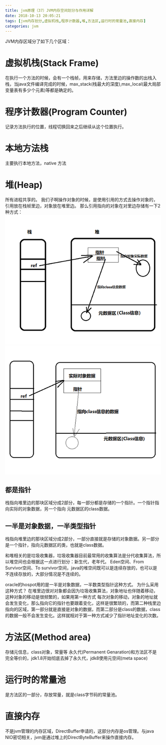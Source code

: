 ```yaml
---
title: jvm原理（37）JVM内存空间划分与作用详解
date: 2018-10-13 20:05:21
tags: [jvm内存划分,虚拟机栈,程序计数器,堆,方法区,运行时的常量池,直接内存]
categories: jvm
---
```


JVM内存区域分了如下几个区域：
# 虚拟机栈(Stack Frame)
<!-- more -->
在执行一个方法的时候，会有一个栈帧，用来存储，方法里边的操作数的出栈入栈，当java文件编译完成的时候，max_stack(栈最大的深度),max_local(最大局部变量表有多少个元素)等都是确定的。

# 程序计数器(Program Counter)
记录方法执行的位置，线程切换回来之后继续从这个位置执行。

# 本地方法栈
主要执行本地方法，native 方法

# 堆(Heap)
所有进程共享的。
我们子啊操作对象的时候，是使用引用的方式去操作对象的，引用放在栈帧里边，对象放在堆里边。
那么引用指向的对象在对里边存储有一下2种方式：
![都是指针](2018/10/13/jvm原理（37）JVM内存空间划分与作用详解/2018101301.png)
![一半是对象数据，一半类型指针](2018/10/13/jvm原理（37）JVM内存空间划分与作用详解/2018101302.png)
## 都是指针
栈指向堆里边的那块区域分成2部分，每一部分都是存储的一个指针。一个指针指向实际的对象数据，另一个指向
元数据区的class数据。
## 一半是对象数据，一半类型指针
栈指向堆里边的那块区域分成2部分，一部分直接就是存储的对象数据。另一部分是一个指针，指向元数据区的类，也就是class数据。

和堆相关的是垃圾收集器，垃圾收集器目前最常用的收集算法是分代收集算法，所以堆空间也会根据这一点进行划分：新生代，老年代。
Eden空间、From Survivor空间、To survivor空间，java的堆空间既可以是连续存放的，也可以是不连续存放的，大部分情况是不连续的。

oracle的hospot用的是一半是对象数据，一半数类型指针这种方式。
为什么采用这种方式？
在堆里边很对对象都会因为垃圾收集算法，对象地址也伴随着移动，这种对象的移动是很频繁的，如果用第一种方式
每次对象的移动，对象的地址就会发生变化，那么指向它的指针也要跟着变化，这样是很繁琐的，而第二种栈里边指向的区域，第一部分就是直接是对象的数据，而第二部分是class的数据，class的数据一般不会发生变化。这样就相对于第一种方式减少了指针地址变化的次数。


# 方法区(Method area)
存储元信息，class对象，常量等
永久代(Permanent Genaration)和方法区不是完全等价的，jdk1.8开始彻底去掉了永久代，jdk8使用元空间(meta space)

# 运行时的常量池
是方法区的一部分，存放常量，就是class字节码的常量池。

# 直接内存
不是jvm管理的内存区域，DirectBuffer申请的，这部分内存是os管理。与java NIO密切相关，jvm是通过堆上的DirectByteBuffer来操作直接内存。
